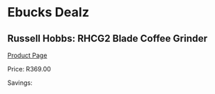 
# Ebucks Dealz
## Russell Hobbs: RHCG2 Blade Coffee Grinder
[Product Page](https://www.ebucks.com/web/shop/productSelected.do?prodId=360649830&catId=704984897)

Price: R369.00

Savings: 


	